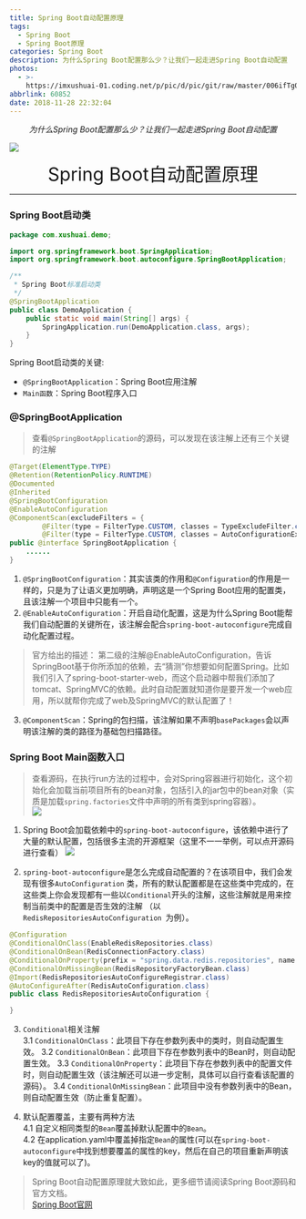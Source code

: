 ```yaml
---
title: Spring Boot自动配置原理
tags: 
  - Spring Boot
  - Spring Boot原理
categories: Spring Boot
description: 为什么Spring Boot配置那么少？让我们一起走进Spring Boot自动配置
photos:
  - >-
    https://imxushuai-01.coding.net/p/pic/d/pic/git/raw/master/006ifTg0gy1fxq697a7goj30sg08fdgl.jpg
abbrlink: 60852
date: 2018-11-28 22:32:04
---
```


<center><i>为什么Spring Boot配置那么少？让我们一起走进Spring Boot自动配置</i></center>

![](https://imxushuai-01.coding.net/p/pic/d/pic/git/raw/master/006ifTg0gy1fxq697a7goj30sg08fdgl.jpg)

<!-- more -->

<center><font size="6px">Spring Boot自动配置原理</font></center>


---
### Spring Boot启动类
```java
package com.xushuai.demo;

import org.springframework.boot.SpringApplication;
import org.springframework.boot.autoconfigure.SpringBootApplication;

/**
 * Spring Boot标准启动类
 */
@SpringBootApplication
public class DemoApplication {
    public static void main(String[] args) {
        SpringApplication.run(DemoApplication.class, args);
    }
}
```

Spring Boot启动类的关键:
- `@SpringBootApplication`：Spring Boot应用注解
- `Main函数`：Spring Boot程序入口


### @SpringBootApplication

> 查看`@SpringBootApplication`的源码，可以发现在该注解上还有三个关键的注解   
```java
@Target(ElementType.TYPE)
@Retention(RetentionPolicy.RUNTIME)
@Documented
@Inherited
@SpringBootConfiguration
@EnableAutoConfiguration
@ComponentScan(excludeFilters = {
		@Filter(type = FilterType.CUSTOM, classes = TypeExcludeFilter.class),
		@Filter(type = FilterType.CUSTOM, classes = AutoConfigurationExcludeFilter.class) })
public @interface SpringBootApplication {
    ......
}
```

1. `@SpringBootConfiguration`：其实该类的作用和`@Configuration`的作用是一样的，只是为了让语义更加明确，声明这是一个Spring Boot应用的配置类，且该注解一个项目中只能有一个。
2. `@EnableAutoConfiguration`：开启自动化配置，这是为什么Spring Boot能帮我们自动配置的关键所在，该注解会配合`spring-boot-autoconfigure`完成自动化配置过程。
> 官方给出的描述：   第二级的注解@EnableAutoConfiguration，告诉SpringBoot基于你所添加的依赖，去“猜测”你想要如何配置Spring。比如我们引入了spring-boot-starter-web，而这个启动器中帮我们添加了tomcat、SpringMVC的依赖。此时自动配置就知道你是要开发一个web应用，所以就帮你完成了web及SpringMVC的默认配置了！

3. `@ComponentScan`：Spring的包扫描，该注解如果不声明`basePackages`会以声明该注解的类的路径为基础包扫描路径。


### Spring Boot Main函数入口
> 查看源码，在执行run方法的过程中，会对Spring容器进行初始化，这个初始化会加载当前项目所有的bean对象，包括引入的jar包中的bean对象（实质是加载`spring.factories`文件中声明的所有类到spring容器）。   
![](https://imxushuai-01.coding.net/p/pic/d/pic/git/raw/master/006ifTg0gy1fxo5vv9r4bj30gq05xwet.jpg)


1. Spring Boot会加载依赖中的`spring-boot-autoconfigure`，该依赖中进行了大量的默认配置，包括很多主流的开源框架（这里不一一举例，可以点开源码进行查看）
![](https://imxushuai-01.coding.net/p/pic/d/pic/git/raw/master/006ifTg0gy1fxo4k4veg9j30h905nwex.jpg)

2. `spring-boot-autoconfigure`是怎么完成自动配置的？在该项目中，我们会发现有很多`AutoConfiguration` 类，所有的默认配置都是在这些类中完成的，在这些类上你会发现都有一些以`Conditional`开头的注解，这些注解就是用来控制当前类中的配置是否生效的注解 （以`RedisRepositoriesAutoConfiguration `为例）。
```java
@Configuration
@ConditionalOnClass(EnableRedisRepositories.class)
@ConditionalOnBean(RedisConnectionFactory.class)
@ConditionalOnProperty(prefix = "spring.data.redis.repositories", name = "enabled", havingValue = "true", matchIfMissing = true)
@ConditionalOnMissingBean(RedisRepositoryFactoryBean.class)
@Import(RedisRepositoriesAutoConfigureRegistrar.class)
@AutoConfigureAfter(RedisAutoConfiguration.class)
public class RedisRepositoriesAutoConfiguration {

}
```
3. `Conditional`相关注解   
   3.1 `ConditionalOnClass`：此项目下存在参数列表中的类时，则自动配置生效。
   3.2 `ConditionalOnBean`：此项目下存在参数列表中的Bean时，则自动配置生效。
   3.3 `ConditionalOnProperty`：此项目下存在参数列表中的配置文件时，则自动配置生效（该注解还可以进一步定制，具体可以自行查看该配置的源码）。
   3.4 `ConditionalOnMissingBean`：此项目中没有参数列表中的Bean，则自动配置生效（防止重复配置）。

4. 默认配置覆盖，主要有两种方法   
   4.1 自定义相同类型的`Bean`覆盖掉默认配置中的`Bean`。   
   4.2 在application.yaml中覆盖掉指定`Bean`的属性(可以在`spring-boot-autoconfigure`中找到想要覆盖的属性的key，然后在自己的项目重新声明该key的值就可以了)。


> Spring Boot自动配置原理就大致如此，更多细节请阅读Spring Boot源码和官方文档。   
[Spring Boot官网](https://spring.io/projects/spring-boot)
